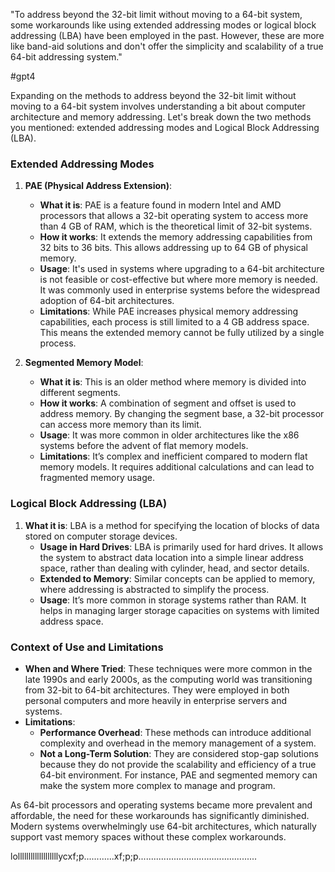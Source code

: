 

"To address beyond the 32-bit limit without moving to a 64-bit system, some workarounds like using extended addressing modes or logical block addressing (LBA) have been employed in the past. However, these are more like band-aid solutions and don't offer the simplicity and scalability of a true 64-bit addressing system."


#gpt4 




Expanding on the methods to address beyond the 32-bit limit without moving to a 64-bit system involves understanding a bit about computer architecture and memory addressing. Let's break down the two methods you mentioned: extended addressing modes and Logical Block Addressing (LBA).

### Extended Addressing Modes

1. **PAE (Physical Address Extension)**:
   - **What it is**: PAE is a feature found in modern Intel and AMD processors that allows a 32-bit operating system to access more than 4 GB of RAM, which is the theoretical limit of 32-bit systems.
   - **How it works**: It extends the memory addressing capabilities from 32 bits to 36 bits. This allows addressing up to 64 GB of physical memory.
   - **Usage**: It's used in systems where upgrading to a 64-bit architecture is not feasible or cost-effective but where more memory is needed. It was commonly used in enterprise systems before the widespread adoption of 64-bit architectures.
   - **Limitations**: While PAE increases physical memory addressing capabilities, each process is still limited to a 4 GB address space. This means the extended memory cannot be fully utilized by a single process.

2. **Segmented Memory Model**:
   - **What it is**: This is an older method where memory is divided into different segments.
   - **How it works**: A combination of segment and offset is used to address memory. By changing the segment base, a 32-bit processor can access more memory than its limit.
   - **Usage**: It was more common in older architectures like the x86 systems before the advent of flat memory models.
   - **Limitations**: It’s complex and inefficient compared to modern flat memory models. It requires additional calculations and can lead to fragmented memory usage.

### Logical Block Addressing (LBA)

1. **What it is**: LBA is a method for specifying the location of blocks of data stored on computer storage devices.
   - **Usage in Hard Drives**: LBA is primarily used for hard drives. It allows the system to abstract data location into a simple linear address space, rather than dealing with cylinder, head, and sector details.
   - **Extended to Memory**: Similar concepts can be applied to memory, where addressing is abstracted to simplify the process.
   - **Usage**: It’s more common in storage systems rather than RAM. It helps in managing larger storage capacities on systems with limited address space.

### Context of Use and Limitations

- **When and Where Tried**: These techniques were more common in the late 1990s and early 2000s, as the computing world was transitioning from 32-bit to 64-bit architectures. They were employed in both personal computers and more heavily in enterprise servers and systems.
- **Limitations**: 
  - **Performance Overhead**: These methods can introduce additional complexity and overhead in the memory management of a system.
  - **Not a Long-Term Solution**: They are considered stop-gap solutions because they do not provide the scalability and efficiency of a true 64-bit environment. For instance, PAE and segmented memory can make the system more complex to manage and program.

As 64-bit processors and operating systems became more prevalent and affordable, the need for these workarounds has significantly diminished. Modern systems overwhelmingly use 64-bit architectures, which naturally support vast memory spaces without these complex workarounds.

lolllllllllllllllllllycxf;p............xf;p;p...............................................
